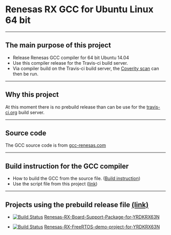 # Renesas RX GCC for Ubuntu Linux 64 bit #

---

## The main purpose of this project ##
  * Release Renesas GCC compiler for 64 bit Ubuntu 14.04
  * Use this compiler release for the Travis-ci build server.
  * Via compiler build on the Travis-ci build server, the [Coverity scan](https://scan.coverity.com/projects) can then be run.

---
	
## Why this project	##
At this moment there is no prebuild release than can be use for the [travis-ci.org](https://travis-ci.org/) build server.

---

## Source code ##
The GCC source code is from [gcc-renesas.com](https://gcc-renesas.com/rx/rx-latest-source-code/)

---

## Build instruction for the GCC compiler ##
  * How to build the GCC from the source file. ([Build instruction](https://gcc-renesas.com/wiki/index.php?title=How_to_build_the_RX_Toolchain_under_Ubuntu_14.04))
  * Use the script file from this project ([link](https://github.com/GerryFerdinandus/Renesas-RX-GCC/blob/master/scripts/gcc_build.sh))	

---

## Projects using the prebuild release file [(link)](https://github.com/GerryFerdinandus/Renesas-RX-GCC/releases) ##
  * [![Build Status](https://travis-ci.org/GerryFerdinandus/Renesas-RX-Board-Support-Package-for-YRDKRX63N.svg?branch=master)](https://travis-ci.org/GerryFerdinandus/Renesas-RX-Board-Support-Package-for-YRDKRX63N)
 [Renesas-RX-Board-Support-Package-for-YRDKRX63N](https://github.com/GerryFerdinandus/Renesas-RX-Board-Support-Package-for-YRDKRX63N)

  * [![Build Status](https://travis-ci.org/GerryFerdinandus/Renesas-RX-FreeRTOS-demo-project-for-YRDKRX63N.svg?branch=master)](https://travis-ci.org/GerryFerdinandus/Renesas-RX-FreeRTOS-demo-project-for-YRDKRX63N)
[Renesas-RX-FreeRTOS-demo-project-for-YRDKRX63N](https://github.com/GerryFerdinandus/Renesas-RX-FreeRTOS-demo-project-for-YRDKRX63N)
